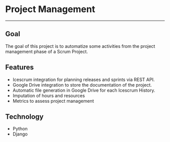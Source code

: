 # Project Management  
***
## Goal
The goal of this project is to automatize some activities from the project management phase of a Scrum Project.

## Features
* Icescrum integration for planning releases and sprints via REST API.
* Google Drive integration to store the documentation of the project.
* Automatic file generation in Google Drive for each Icescrum History.
* Imputation of hours and resources
* Metrics to assess project management

## Technology
* Python
* Django
